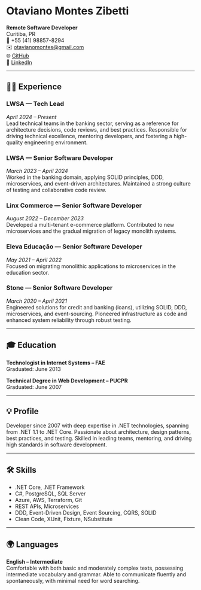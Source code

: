 # Otaviano Montes Zibetti

**Remote Software Developer**  
Curitiba, PR  
📱 +55 (41) 98857-8294  
✉️ otavianomontes@gmail.com  
🌐 [GitHub](https://github.com/otaviano)  
🔗 [LinkedIn](https://linkedin.com/in/otaviano-montes-zibett)

---

## 👨‍💻 Experience

### LWSA — Tech Lead  
_April 2024 – Present_  
Lead technical teams in the banking sector, serving as a reference for architecture decisions, code reviews, and best practices. Responsible for driving technical excellence, mentoring developers, and fostering a high-quality engineering environment.

### LWSA — Senior Software Developer  
_March 2023 – April 2024_  
Worked in the banking domain, applying SOLID principles, DDD, microservices, and event-driven architectures. Maintained a strong culture of testing and collaborative code review.

### Linx Commerce — Senior Software Developer  
_August 2022 – December 2023_  
Developed a multi-tenant e-commerce platform. Contributed to new microservices and the gradual migration of legacy monolith systems.

### Eleva Educação — Senior Software Developer  
_May 2021 – April 2022_  
Focused on migrating monolithic applications to microservices in the education sector.

### Stone — Senior Software Developer  
_March 2020 – April 2021_  
Engineered solutions for credit and banking (loans), utilizing SOLID, DDD, microservices, and event-sourcing. Pioneered infrastructure as code and enhanced system reliability through robust testing.

---

## 🎓 Education

**Technologist in Internet Systems – FAE**  
Graduated: June 2013

**Technical Degree in Web Development – PUCPR**  
Graduated: June 2007

---

## 💡 Profile

Developer since 2007 with deep expertise in .NET technologies, spanning from .NET 1.1 to .NET Core. Passionate about architecture, design patterns, best practices, and testing. Skilled in leading teams, mentoring, and driving high standards in software development.

---

## 🛠️ Skills

- .NET Core, .NET Framework
- C#, PostgreSQL, SQL Server
- Azure, AWS, Terraform, Git
- REST APIs, Microservices
- DDD, Event-Driven Design, Event Sourcing, CQRS, SOLID
- Clean Code, XUnit, Fixture, NSubstitute

---

## 🌍 Languages

**English – Intermediate**  
Comfortable with both basic and moderately complex texts, possessing intermediate vocabulary and grammar. Able to communicate fluently and spontaneously, with minimal need for word searching.
